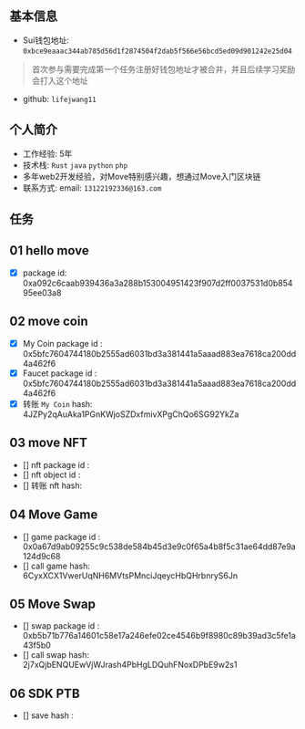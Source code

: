 ## 基本信息
- Sui钱包地址: `0xbce9eaaac344ab785d56d1f2874504f2dab5f566e56bcd5ed09d901242e25d04`
> 首次参与需要完成第一个任务注册好钱包地址才被合并，并且后续学习奖励会打入这个地址
- github: `lifejwang11`

## 个人简介
- 工作经验: 5年
- 技术栈: `Rust` `java` `python` `php`
- 多年web2开发经验，对Move特别感兴趣，想通过Move入门区块链
- 联系方式: email: `13122192336@163.com` 

## 任务

##   01 hello move  
- [x] package id: 0xa092c6caab939436a3a288b153004951423f907d2ff0037531d0b85495ee03a8

##   02 move coin
- [x] My Coin package id : 0x5bfc7604744180b2555ad6031bd3a381441a5aaad883ea7618ca200dd4a462f6
- [x] Faucet package id :  0x5bfc7604744180b2555ad6031bd3a381441a5aaad883ea7618ca200dd4a462f6
- [x] 转账 `My Coin` hash: 4JZPy2qAuAka1PGnKWjoSZDxfmivXPgChQo6SG92YkZa

##   03 move NFT
- [] nft package id :
- [] nft object id : 
- [] 转账 nft  hash:

##   04 Move Game
- [] game package id : 0x0a67d9ab09255c9c538de584b45d3e9c0f65a4b8f5c31ae64dd87e9a124d9c68
- [] call game hash: 6CyxXCX1VwerUqNH6MVtsPMnciJqeycHbQHrbnryS6Jn

##   05 Move Swap
- [] swap package id : 0xb5b71b776a14601c58e17a246efe02ce4546b9f8980c89b39ad3c5fe1a43f5b0
- [] call swap hash: 2j7xQjbENQUEwVjWJrash4PbHgLDQuhFNoxDPbE9w2s1

##   06 SDK PTB
- [] save hash :
